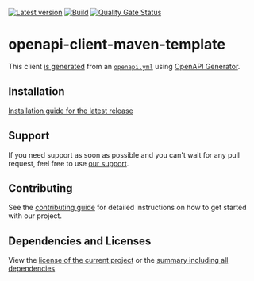 [![Latest version](https://img.shields.io/maven-central/v/com.xdev-software/openapi-client-maven-template?logo=apache%20maven)](https://mvnrepository.com/artifact/com.xdev-software/openapi-client-maven-template)
[![Build](https://img.shields.io/github/actions/workflow/status/xdev-software/openapi-client-maven-template/checkBuild.yml?branch=develop)](https://github.com/xdev-software/openapi-client-maven-template/actions/workflows/checkBuild.yml?query=branch%3Adevelop)
[![Quality Gate Status](https://sonarcloud.io/api/project_badges/measure?project=xdev-software_openapi-client-maven-template&metric=alert_status)](https://sonarcloud.io/dashboard?id=xdev-software_openapi-client-maven-template)

# openapi-client-maven-template

This client [is generated](./openapi-client-maven-template/pom.xml) from an [``openapi.yml``](./openapi/openapi.yml) using [OpenAPI Generator](https://openapi-generator.tech/).

## Installation
[Installation guide for the latest release](https://github.com/xdev-software/openapi-client-maven-template/releases/latest#Installation)


## Support
If you need support as soon as possible and you can't wait for any pull request, feel free to use [our support](https://xdev.software/en/services/support).

## Contributing
See the [contributing guide](./CONTRIBUTING.md) for detailed instructions on how to get started with our project.

## Dependencies and Licenses
View the [license of the current project](LICENSE) or the [summary including all dependencies](https://xdev-software.github.io/openapi-client-maven-template/dependencies/)
